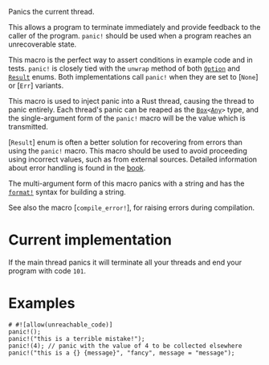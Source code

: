 Panics the current thread.

This allows a program to terminate immediately and provide feedback
to the caller of the program. `panic!` should be used when a program reaches
an unrecoverable state.

This macro is the perfect way to assert conditions in example code and in
tests. `panic!` is closely tied with the `unwrap` method of both
[`Option`][ounwrap] and [`Result`][runwrap] enums. Both implementations call
`panic!` when they are set to [`None`] or [`Err`] variants.

This macro is used to inject panic into a Rust thread, causing the thread to
panic entirely. Each thread's panic can be reaped as the [`Box`]`<`[`Any`]`>` type,
and the single-argument form of the `panic!` macro will be the value which
is transmitted.

[`Result`] enum is often a better solution for recovering from errors than
using the `panic!` macro. This macro should be used to avoid proceeding using
incorrect values, such as from external sources. Detailed information about
error handling is found in the [book].

The multi-argument form of this macro panics with a string and has the
[`format!`] syntax for building a string.

See also the macro [`compile_error!`], for raising errors during compilation.

[ounwrap]: Option::unwrap
[runwrap]: Result::unwrap
[`Box`]: ../std/boxed/struct.Box.html
[`Any`]: crate::any::Any
[`format!`]: ../std/macro.format.html
[book]: ../book/ch09-00-error-handling.html

# Current implementation

If the main thread panics it will terminate all your threads and end your
program with code `101`.

# Examples

```should_panic
# #![allow(unreachable_code)]
panic!();
panic!("this is a terrible mistake!");
panic!(4); // panic with the value of 4 to be collected elsewhere
panic!("this is a {} {message}", "fancy", message = "message");
```
